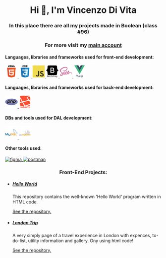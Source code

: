 <h1 align="center">Hi 👋, I'm Vincenzo Di Vita</h1>
<h3 align="center">In this place there are all my projects made in Boolean (class #96)</h3>
<h3 align="center">For more visit my <a href="https://github.com/vincenzodivita">main account</a></h3>

<h4 align="left">Languages, libraries and frameworks used for front-end development:</h4>
<p align="left"> 
    <a 
        href="https://www.w3.org/html/" 
        target="_blank" rel="noreferrer">
        <img 
            src="https://raw.githubusercontent.com/devicons/devicon/master/icons/html5/html5-original-wordmark.svg"
            alt="html5" 
            width="40" 
            height="40"
        /> 
    </a> 
    <a 
        href="https://www.w3schools.com/css/" 
        target="_blank" rel="noreferrer"> 
        <img 
            src="https://raw.githubusercontent.com/devicons/devicon/master/icons/css3/css3-original-wordmark.svg" 
            alt="css3" 
            width="40" 
            height="40"
        /> 
    </a> 
    <a 
        href="https://developer.mozilla.org/en-US/docs/Web/JavaScript" 
        target="_blank" rel="noreferrer"> 
        <img 
            src="https://raw.githubusercontent.com/devicons/devicon/master/icons/javascript/javascript-original.svg" 
            alt="javascript" 
            width="40" 
            height="40"
        /> 
    </a> 
    <a
        href="https://getbootstrap.com" 
        target="_blank" 
        rel="noreferrer"> 
        <img 
            src="https://raw.githubusercontent.com/devicons/devicon/master/icons/bootstrap/bootstrap-plain-wordmark.svg" 
            alt="bootstrap" 
            width="40" 
            height="40"
        /> 
    </a> 
    <a 
        href="https://sass-lang.com" 
        target="_blank" 
        rel="noreferrer"> 
        <img 
            src="https://raw.githubusercontent.com/devicons/devicon/master/icons/sass/sass-original.svg" 
            alt="sass" 
            width="40" 
            height="40"
        /> 
    </a> 
    <a 
        href="https://vuejs.org/" 
        target="_blank" 
        rel="noreferrer"> 
        <img 
            src="https://raw.githubusercontent.com/devicons/devicon/master/icons/vuejs/vuejs-original-wordmark.svg" 
            alt="vuejs" 
            width="40" 
            height="40"
        /> 
    </a> 
</p>
<h4 align="left">Languages, libraries and frameworks used for back-end development:</h4>
<p align="left">
    <a 
        href="https://www.php.net" 
        target="_blank" 
        rel="noreferrer"> 
        <img 
            src="https://raw.githubusercontent.com/devicons/devicon/master/icons/php/php-original.svg" 
                alt="php" 
            width="40" 
            height="40"
        /> 
    </a>
    <a 
        href="https://laravel.com/" 
        target="_blank" 
        rel="noreferrer"> 
        <img 
            src="https://raw.githubusercontent.com/devicons/devicon/master/icons/laravel/laravel-plain-wordmark.svg" 
            alt="laravel" 
            width="40" 
            height="40"
        /> 
    </a> 
</p>
<h4 align="left">DBs and tools used for DAL development:</h4>
<p align="left"> 
    <a 
        href="https://www.mysql.com/" 
        target="_blank" 
        rel="noreferrer"> 
        <img 
            src="https://raw.githubusercontent.com/devicons/devicon/master/icons/mysql/mysql-original-wordmark.svg" 
            alt="mysql" 
            width="40" 
            height="40"
        /> 
    </a>
        <a 
        href="https://www.phpmyadmin.net/" 
        target="_blank" 
        rel="noreferrer"> 
        <img 
            src="./img/phpmyadmin.png" 
            alt="phpmyadmin" 
            width="40" 
            height="40"
        /> 
    </a>  
</p>
<h4 align="left">Other tools used:</h4>
<p align="left"> 
    <a 
        href="https://www.figma.com/" 
        target="_blank" 
        rel="noreferrer"> 
        <img 
            src="https://www.vectorlogo.zone/logos/figma/figma-icon.svg" 
            alt="figma" 
            width="40" 
            height="40"/> 
        </a>
    <a 
        href="https://postman.com" 
        target="_blank" 
        rel="noreferrer"> 
        <img 
            src="https://www.vectorlogo.zone/logos/getpostman/getpostman-icon.svg" 
            alt="postman" 
            width="40" 
            height="40"
        /> 
    </a> 
</p>

<h3 align="center">Front-End Projects:</h3>

<ul>
    <li>
        <h5>
            <a href="https://vdv-boolean.github.io/htmlcss-hello/">Hello World</a>
        </h5>
        <p>
            This repository contains the well-known 'Hello World' program written in HTML code.
        </p>
        <span>
            <a href="https://github.com/vdv-boolean/htmlcss-hello">See the repository.
        </a>
    </li>
    <li>
        <h5>
            <a href="https://vdv-boolean.github.io/html-london-trip/">London Trip</a>
        </h5>
        <p>
            A very simply page of a travel experience in London with expences, to-do-list, utility information and gallery. Ony using html code!
        </p>
        <span>
            <a href="https://github.com/vdv-boolean/html-london-trip">See the repository.
        </a>
    </li>
</ul>